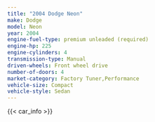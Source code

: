 ```yaml
---
title: "2004 Dodge Neon"
make: Dodge
model: Neon
year: 2004
engine-fuel-type: premium unleaded (required)
engine-hp: 225
engine-cylinders: 4
transmission-type: Manual
driven-wheels: Front wheel drive
number-of-doors: 4
market-category: Factory Tuner,Performance
vehicle-size: Compact
vehicle-style: Sedan
---
```


{{< car_info >}}
